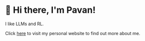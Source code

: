 # 👋 Hi there, I'm Pavan!

I like LLMs and RL.

Click [here](https://pavanpreet-gandhi.github.io/) to visit my personal website to find out more about me.

